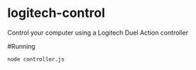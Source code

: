 # logitech-control
Control your computer using a Logitech Duel Action controller

#Running

    node controller.js
